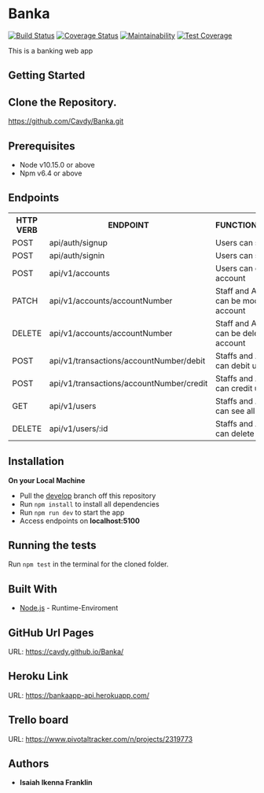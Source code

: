 # Banka

[![Build Status](https://travis-ci.org/Cavdy/Banka.svg?branch=develop)](https://travis-ci.org/Cavdy/Banka)
[![Coverage Status](https://coveralls.io/repos/github/Cavdy/Banka/badge.svg?branch=develop)](https://coveralls.io/github/Cavdy/Banka?branch=develop)
[![Maintainability](https://api.codeclimate.com/v1/badges/cf7325a7541c1edef111/maintainability)](https://codeclimate.com/github/Cavdy/Banka/maintainability)
[![Test Coverage](https://api.codeclimate.com/v1/badges/cf7325a7541c1edef111/test_coverage)](https://codeclimate.com/github/Cavdy/Banka/test_coverage)

This is a banking web app

## Getting Started

## Clone the Repository.

https://github.com/Cavdy/Banka.git

## Prerequisites

- Node v10.15.0 or above
- Npm v6.4 or above

## Endpoints

<table>
<tr>
    <th>HTTP VERB</th>
	<th>ENDPOINT</th>
	<th>FUNCTIONALITY</th>
</tr>
<tr>
	<td>POST</td>
	<td>api/auth/signup</td>
	<td>Users can signup</td>
</tr>
<tr>
	<td>POST</td>
	<td>api/auth/signin</td>
	<td>Users can signin</td>
</tr>
<tr>
	<td>POST</td>
	<td>api/v1/accounts</td>
	<td>Users can create account</td>
</tr>
<tr>
	<td>PATCH</td>
	<td>api/v1/accounts/accountNumber</td>
	<td>Staff and Admin can be modify account</td>
</tr>
<tr>
	<td>DELETE</td>
	<td>api/v1/accounts/accountNumber</td>
	<td>Staff and Admin can be delete account</td>
</tr>
<tr>
	<td>POST</td>
	<td>api/v1/transactions/accountNumber/debit</td>
	<td>Staffs and Admin can debit users</td>
</tr>
<tr>
	<td>POST</td>
	<td>api/v1/transactions/accountNumber/credit</td>
	<td>Staffs and Admin can credit users</td>
</tr>
<tr>
	<td>GET</td>
	<td>api/v1/users</td>
	<td>Staffs and Admin can see all users</td>
</tr>
<tr>
	<td>DELETE</td>
	<td>api/v1/users/:id</td>
	<td>Staffs and Admin can delete users</td>
</tr>
</table>

## Installation

**On your Local Machine**

- Pull the [develop](https://github.com/Cavdy/Banka.git) branch off this repository
- Run `npm install` to install all dependencies
- Run `npm run dev` to start the app
- Access endpoints on **localhost:5100**

## Running the tests

Run `npm test` in the terminal for the cloned folder.

## Built With

- [Node.js](http://www.nodejs.org/) - Runtime-Enviroment

## GitHub Url Pages

URL: https://cavdy.github.io/Banka/

## Heroku Link

URL: https://bankaapp-api.herokuapp.com/

## Trello board

URL: https://www.pivotaltracker.com/n/projects/2319773

## Authors

- **Isaiah Ikenna Franklin**
